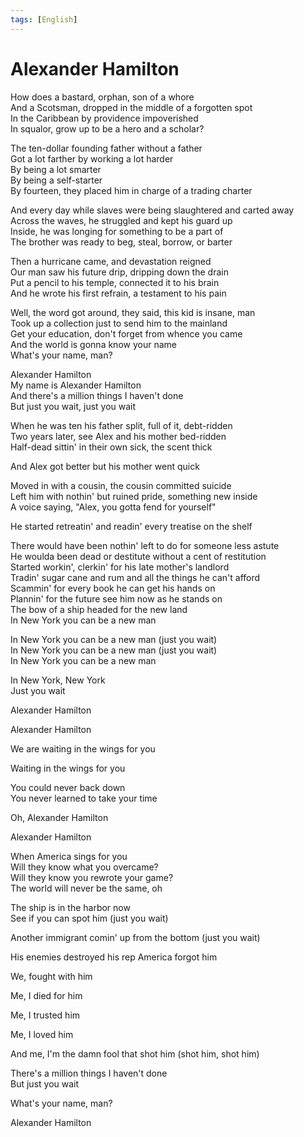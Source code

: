 ```yaml
---
tags: [English]
---
```

# Alexander Hamilton

How does a bastard, orphan, son of a whore  
And a Scotsman, dropped in the middle of a forgotten spot  
In the Caribbean by providence impoverished  
In squalor, grow up to be a hero and a scholar?

The ten-dollar founding father without a father  
Got a lot farther by working a lot harder  
By being a lot smarter  
By being a self-starter  
By fourteen, they placed him in charge of a trading charter

And every day while slaves were being slaughtered and carted away  
Across the waves, he struggled and kept his guard up  
Inside, he was longing for something to be a part of  
The brother was ready to beg, steal, borrow, or barter

Then a hurricane came, and devastation reigned  
Our man saw his future drip, dripping down the drain  
Put a pencil to his temple, connected it to his brain  
And he wrote his first refrain, a testament to his pain

Well, the word got around, they said, this kid is insane, man  
Took up a collection just to send him to the mainland  
Get your education, don't forget from whence you came  
And the world is gonna know your name  
What's your name, man?

Alexander Hamilton  
My name is Alexander Hamilton  
And there's a million things I haven't done  
But just you wait, just you wait

When he was ten his father split, full of it, debt-ridden  
Two years later, see Alex and his mother bed-ridden  
Half-dead sittin' in their own sick, the scent thick

And Alex got better but his mother went quick

Moved in with a cousin, the cousin committed suicide  
Left him with nothin' but ruined pride, something new inside  
A voice saying, "Alex, you gotta fend for yourself"

He started retreatin' and readin' every treatise on the shelf

There would have been nothin' left to do for someone less astute  
He woulda been dead or destitute without a cent of restitution  
Started workin', clerkin' for his late mother's landlord  
Tradin' sugar cane and rum and all the things he can't afford  
Scammin' for every book he can get his hands on  
Plannin' for the future see him now as he stands on  
The bow of a ship headed for the new land  
In New York you can be a new man

In New York you can be a new man (just you wait)  
In New York you can be a new man (just you wait)  
In New York you can be a new man

In New York, New York  
Just you wait

Alexander Hamilton

Alexander Hamilton

We are waiting in the wings for you

Waiting in the wings for you

You could never back down  
You never learned to take your time

Oh, Alexander Hamilton

Alexander Hamilton

When America sings for you  
Will they know what you overcame?  
Will they know you rewrote your game?  
The world will never be the same, oh

The ship is in the harbor now  
See if you can spot him (just you wait)

Another immigrant comin' up from the bottom (just you wait)

His enemies destroyed his rep America forgot him

We, fought with him

Me, I died for him

Me, I trusted him

Me, I loved him

And me, I'm the damn fool that shot him (shot him, shot him)

There's a million things I haven't done  
But just you wait

What's your name, man?

Alexander Hamilton